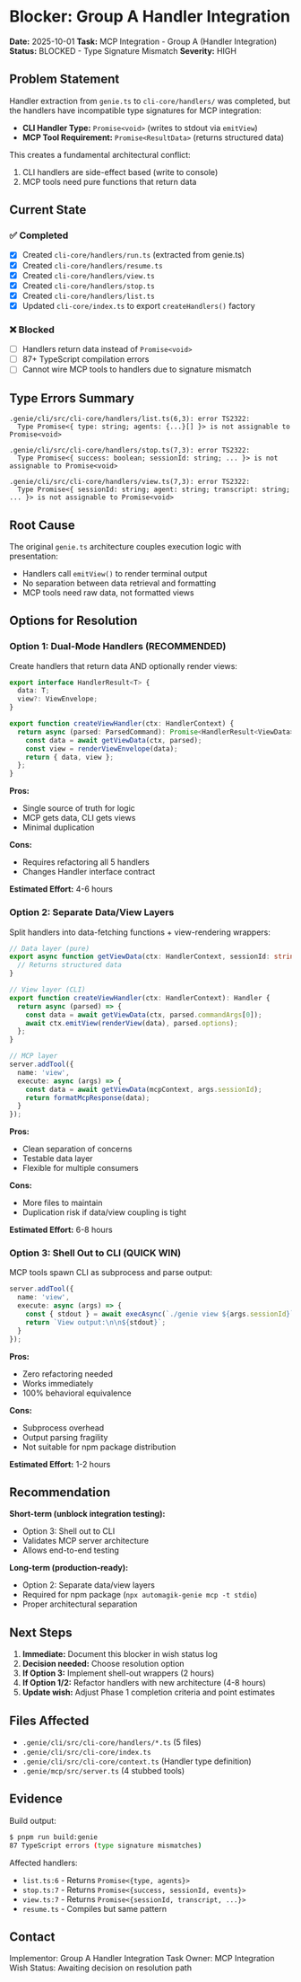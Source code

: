# Blocker: Group A Handler Integration

**Date:** 2025-10-01
**Task:** MCP Integration - Group A (Handler Integration)
**Status:** BLOCKED - Type Signature Mismatch
**Severity:** HIGH

## Problem Statement

Handler extraction from `genie.ts` to `cli-core/handlers/` was completed, but the handlers have incompatible type signatures for MCP integration:

- **CLI Handler Type:** `Promise<void>` (writes to stdout via `emitView`)
- **MCP Tool Requirement:** `Promise<ResultData>` (returns structured data)

This creates a fundamental architectural conflict:
1. CLI handlers are side-effect based (write to console)
2. MCP tools need pure functions that return data

## Current State

### ✅ Completed
- [x] Created `cli-core/handlers/run.ts` (extracted from genie.ts)
- [x] Created `cli-core/handlers/resume.ts`
- [x] Created `cli-core/handlers/view.ts`
- [x] Created `cli-core/handlers/stop.ts`
- [x] Created `cli-core/handlers/list.ts`
- [x] Updated `cli-core/index.ts` to export `createHandlers()` factory

### ❌ Blocked
- [ ] Handlers return data instead of `Promise<void>`
- [ ] 87+ TypeScript compilation errors
- [ ] Cannot wire MCP tools to handlers due to signature mismatch

## Type Errors Summary

```
.genie/cli/src/cli-core/handlers/list.ts(6,3): error TS2322:
  Type Promise<{ type: string; agents: {...}[] }> is not assignable to Promise<void>

.genie/cli/src/cli-core/handlers/stop.ts(7,3): error TS2322:
  Type Promise<{ success: boolean; sessionId: string; ... }> is not assignable to Promise<void>

.genie/cli/src/cli-core/handlers/view.ts(7,3): error TS2322:
  Type Promise<{ sessionId: string; agent: string; transcript: string; ... }> is not assignable to Promise<void>
```

## Root Cause

The original `genie.ts` architecture couples execution logic with presentation:
- Handlers call `emitView()` to render terminal output
- No separation between data retrieval and formatting
- MCP tools need raw data, not formatted views

## Options for Resolution

### Option 1: Dual-Mode Handlers (RECOMMENDED)
Create handlers that return data AND optionally render views:

```typescript
export interface HandlerResult<T> {
  data: T;
  view?: ViewEnvelope;
}

export function createViewHandler(ctx: HandlerContext) {
  return async (parsed: ParsedCommand): Promise<HandlerResult<ViewData>> => {
    const data = await getViewData(ctx, parsed);
    const view = renderViewEnvelope(data);
    return { data, view };
  };
}
```

**Pros:**
- Single source of truth for logic
- MCP gets data, CLI gets views
- Minimal duplication

**Cons:**
- Requires refactoring all 5 handlers
- Changes Handler interface contract

**Estimated Effort:** 4-6 hours

### Option 2: Separate Data/View Layers
Split handlers into data-fetching functions + view-rendering wrappers:

```typescript
// Data layer (pure)
export async function getViewData(ctx: HandlerContext, sessionId: string): Promise<ViewData> {
  // Returns structured data
}

// View layer (CLI)
export function createViewHandler(ctx: HandlerContext): Handler {
  return async (parsed) => {
    const data = await getViewData(ctx, parsed.commandArgs[0]);
    await ctx.emitView(renderView(data), parsed.options);
  };
}

// MCP layer
server.addTool({
  name: 'view',
  execute: async (args) => {
    const data = await getViewData(mcpContext, args.sessionId);
    return formatMcpResponse(data);
  }
});
```

**Pros:**
- Clean separation of concerns
- Testable data layer
- Flexible for multiple consumers

**Cons:**
- More files to maintain
- Duplication risk if data/view coupling is tight

**Estimated Effort:** 6-8 hours

### Option 3: Shell Out to CLI (QUICK WIN)
MCP tools spawn CLI as subprocess and parse output:

```typescript
server.addTool({
  name: 'view',
  execute: async (args) => {
    const { stdout } = await execAsync(`./genie view ${args.sessionId}`);
    return `View output:\n\n${stdout}`;
  }
});
```

**Pros:**
- Zero refactoring needed
- Works immediately
- 100% behavioral equivalence

**Cons:**
- Subprocess overhead
- Output parsing fragility
- Not suitable for npm package distribution

**Estimated Effort:** 1-2 hours

## Recommendation

**Short-term (unblock integration testing):**
- Option 3: Shell out to CLI
- Validates MCP server architecture
- Allows end-to-end testing

**Long-term (production-ready):**
- Option 2: Separate data/view layers
- Required for npm package (`npx automagik-genie mcp -t stdio`)
- Proper architectural separation

## Next Steps

1. **Immediate:** Document this blocker in wish status log
2. **Decision needed:** Choose resolution option
3. **If Option 3:** Implement shell-out wrappers (2 hours)
4. **If Option 1/2:** Refactor handlers with new architecture (4-8 hours)
5. **Update wish:** Adjust Phase 1 completion criteria and point estimates

## Files Affected

- `.genie/cli/src/cli-core/handlers/*.ts` (5 files)
- `.genie/cli/src/cli-core/index.ts`
- `.genie/cli/src/cli-core/context.ts` (Handler type definition)
- `.genie/mcp/src/server.ts` (4 stubbed tools)

## Evidence

Build output:
```bash
$ pnpm run build:genie
87 TypeScript errors (type signature mismatches)
```

Affected handlers:
- `list.ts:6` - Returns `Promise<{type, agents}>`
- `stop.ts:7` - Returns `Promise<{success, sessionId, events}>`
- `view.ts:7` - Returns `Promise<{sessionId, transcript, ...}>`
- `resume.ts` - Compiles but same pattern

## Contact

Implementor: Group A Handler Integration Task
Owner: MCP Integration Wish
Status: Awaiting decision on resolution path
